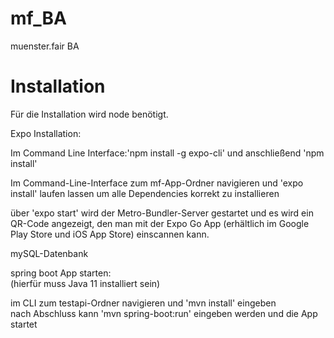 # mf_BA
muenster.fair BA

# Installation
Für die Installation wird node benötigt.  

Expo Installation:  

Im Command Line Interface:'npm install -g expo-cli' und anschließend 'npm install'

Im Command-Line-Interface zum mf-App-Ordner navigieren und 'expo install' laufen lassen um alle Dependencies korrekt zu installieren  

über 'expo start' wird der Metro-Bundler-Server gestartet und es wird ein QR-Code angezeigt, den man mit der Expo Go App (erhältlich im Google Play Store und iOS App Store) einscannen kann.

mySQL-Datenbank  



spring boot App starten:  
(hierfür muss Java 11 installiert sein)  

im CLI zum testapi-Ordner navigieren und 'mvn install' eingeben  
nach Abschluss kann 'mvn spring-boot:run' eingeben werden und die App startet  

